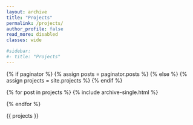 ```yaml
---
layout: archive
title: "Projects"
permalink: /projects/
author_profile: false
read_more: disabled
classes: wide

#sidebar: 
#- title: "Projects"
---
```


{% if paginator %}
  {% assign posts = paginator.posts %}
{% else %}
  {% assign projects = site.projects %}
{% endif %}

{% for post in projects %}
  {% include archive-single.html %}
  <p></p>
{% endfor %}

{{ projects }}